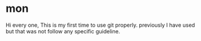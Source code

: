 # mon
Hi every one,
This is my first time to use git properly. previously I have used but that was not follow any specific guideline.
